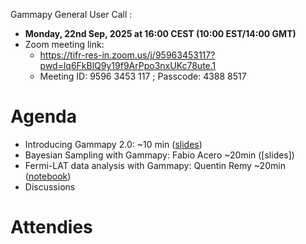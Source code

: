  Gammapy General User Call : 

* **Monday, 22nd Sep, 2025 at 16:00 CEST (10:00 EST/14:00 GMT)**
* Zoom meeting link:
  * https://tifr-res-in.zoom.us/j/95963453117?pwd=lq6FkBlQ9y19f9ArPpo3nxUKc78ute.1
  * Meeting ID: 9596 3453 117 ; Passcode: 4388 8517 
  
# Agenda

* Introducing Gammapy 2.0: ~10 min ([slides](Gammapy_usercall.pdf))
* Bayesian Sampling with Gammapy:  Fabio Acero ~20min ([slides])
* Fermi-LAT data analysis with Gammapy:  Quentin Remy ~20min ([notebook](fermi_lat_tutorial.ipynb)) 
* Discussions

# Attendies


